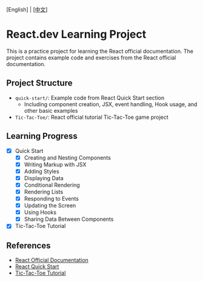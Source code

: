 [English] | [[中文](./README.md)]

# React.dev Learning Project

This is a practice project for learning the React official documentation. The project contains example code and exercises from the React official documentation.

## Project Structure

- `quick-start/`: Example code from React Quick Start section
  - Including component creation, JSX, event handling, Hook usage, and other basic examples
- `Tic-Tac-Toe/`: React official tutorial Tic-Tac-Toe game project

## Learning Progress

- [x] Quick Start
  - [x] Creating and Nesting Components
  - [x] Writing Markup with JSX
  - [x] Adding Styles
  - [x] Displaying Data
  - [x] Conditional Rendering
  - [x] Rendering Lists
  - [x] Responding to Events
  - [x] Updating the Screen
  - [x] Using Hooks
  - [x] Sharing Data Between Components
- [x] Tic-Tac-Toe Tutorial

## References

- [React Official Documentation](https://react.dev/)
- [React Quick Start](https://react.dev/learn)
- [Tic-Tac-Toe Tutorial](https://react.dev/learn/tutorial-tic-tac-toe) 